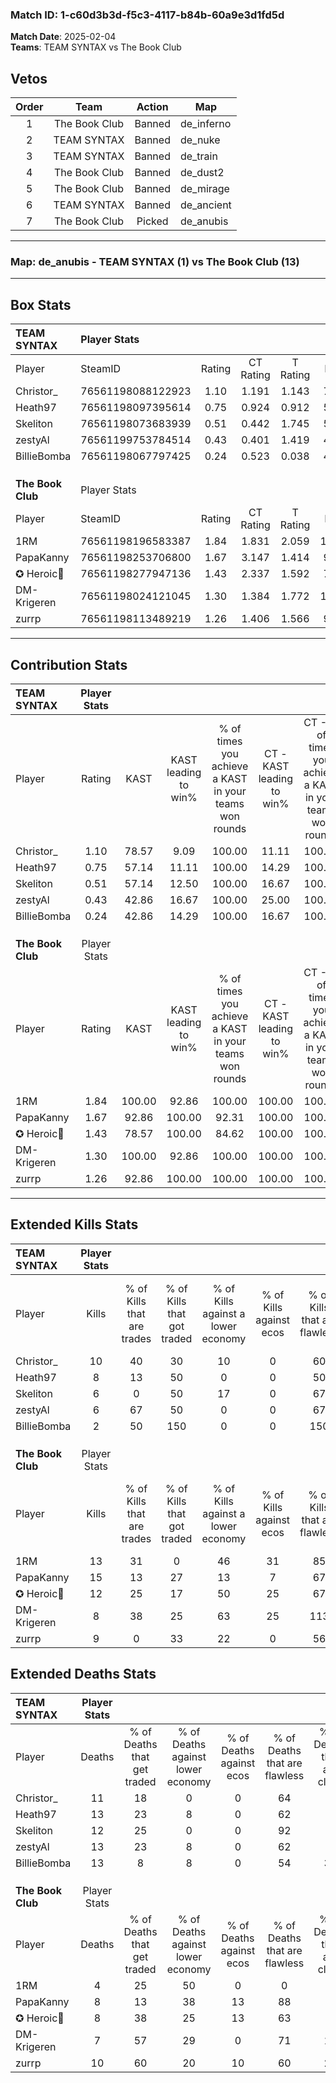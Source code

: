 ### Match ID: 1-c60d3b3d-f5c3-4117-b84b-60a9e3d1fd5d  
**Match Date**: 2025-02-04  
**Teams**: TEAM SYNTAX vs The Book Club  

## Vetos  

| Order | Team | Action | Map |
| :---: | :--: | :----: | --- |
| 1 | The Book Club | Banned | de_inferno |
| 2 | TEAM SYNTAX | Banned | de_nuke |
| 3 | TEAM SYNTAX | Banned | de_train |
| 4 | The Book Club | Banned | de_dust2 |
| 5 | The Book Club | Banned | de_mirage |
| 6 | TEAM SYNTAX | Banned | de_ancient |
| 7 | The Book Club | Picked | de_anubis |

---  

### **Map**: de_anubis - TEAM SYNTAX (1) vs The Book Club (13)  
---  

## Box Stats  

| **TEAM SYNTAX**   | Player Stats      |        |           |          |        |       |       |         |        |      |     |
| :- | :- | :-: | :-: | :-: | :-: | :-: | :-: | :-: | :-: | :-: | :-: |
| Player            | SteamID           | Rating | CT Rating | T Rating |  KAST  |  ADR  | Kills | Assists | Deaths | K/D  | HS% |
| Christor_         | 76561198088122923 |  1.10  |   1.191   |  1.143   | 78.57  | 77.1  |  10   |    3    |   11   | 0.91 | 30  |
| Heath97           | 76561198097395614 |  0.75  |   0.924   |  0.912   | 57.14  | 72.8  |   8   |    5    |   13   | 0.62 | 37  |
| Skeliton          | 76561198073683939 |  0.51  |   0.442   |  1.745   | 57.14  | 38.0  |   6   |    0    |   12   | 0.50 | 50  |
| zestyAl           | 76561199753784514 |  0.43  |   0.401   |  1.419   | 42.86  | 51.7  |   6   |    2    |   13   | 0.46 | 83  |
| BillieBomba       | 76561198067797425 |  0.24  |   0.523   |  0.038   | 42.86  | 68.1  |   2   |    2    |   13   | 0.15 | 150 |
|                   |                   |        |           |          |        |       |       |         |        |      |     |
|                   |                   |        |           |          |        |       |       |         |        |      |     |
|                   |                   |        |           |          |        |       |       |         |        |      |     |
| **The Book Club** | Player Stats      |        |           |          |        |       |       |         |        |      |     |
| Player            | SteamID           | Rating | CT Rating | T Rating |  KAST  |  ADR  | Kills | Assists | Deaths | K/D  | HS% |
| 1RM               | 76561198196583387 |  1.84  |   1.831   |  2.059   | 100.00 | 110.5 |  13   |    6    |   4    | 3.25 | 30  |
| PapaKanny         | 76561198253706800 |  1.67  |   3.147   |  1.414   | 92.86  | 93.7  |  15   |    2    |   8    | 1.88 | 66  |
| ✪ Heroic🎃        | 76561198277947136 |  1.43  |   2.337   |  1.592   | 78.57  | 99.6  |  12   |    6    |   8    | 1.50 | 66  |
| DM-Krigeren       | 76561198024121045 |  1.30  |   1.384   |  1.772   | 100.00 | 75.9  |   8   |    5    |   7    | 1.14 | 62  |
| zurrp             | 76561198113489219 |  1.26  |   1.406   |  1.566   | 92.86  | 88.7  |   9   |    8    |   10   | 0.90 | 55  |
---  

## Contribution Stats  

| **TEAM SYNTAX**   | Player Stats |        |                      |                                                        |                           |                                                             |                          |                                                            |
| :- | :-: | :-: | :-: | :-: | :-: | :-: | :-: | :-: |
| Player            |    Rating    |  KAST  | KAST leading to win% | % of times you achieve a KAST in your teams won rounds | CT - KAST leading to win% | CT - % of times you achieve a KAST in your teams won rounds | T - KAST leading to win% | T - % of times you achieve a KAST in your teams won rounds |
| Christor_         |     1.10     | 78.57  |         9.09         |                         100.00                         |           11.11           |                           100.00                            |           0.00           |                            0.00                            |
| Heath97           |     0.75     | 57.14  |        11.11         |                         100.00                         |           14.29           |                           100.00                            |           0.00           |                            0.00                            |
| Skeliton          |     0.51     | 57.14  |        12.50         |                         100.00                         |           16.67           |                           100.00                            |           0.00           |                            0.00                            |
| zestyAl           |     0.43     | 42.86  |        16.67         |                         100.00                         |           25.00           |                           100.00                            |           0.00           |                            0.00                            |
| BillieBomba       |     0.24     | 42.86  |        14.29         |                         100.00                         |           16.67           |                           100.00                            |           0.00           |                            0.00                            |
|                   |              |        |                      |                                                        |                           |                                                             |                          |                                                            |
|                   |              |        |                      |                                                        |                           |                                                             |                          |                                                            |
|                   |              |        |                      |                                                        |                           |                                                             |                          |                                                            |
| **The Book Club** | Player Stats |        |                      |                                                        |                           |                                                             |                          |                                                            |
| Player            |    Rating    |  KAST  | KAST leading to win% | % of times you achieve a KAST in your teams won rounds | CT - KAST leading to win% | CT - % of times you achieve a KAST in your teams won rounds | T - KAST leading to win% | T - % of times you achieve a KAST in your teams won rounds |
| 1RM               |     1.84     | 100.00 |        92.86         |                         100.00                         |          100.00           |                           100.00                            |          91.67           |                           100.00                           |
| PapaKanny         |     1.67     | 92.86  |        100.00        |                         92.31                          |          100.00           |                           100.00                            |          100.00          |                           90.91                            |
| ✪ Heroic🎃        |     1.43     | 78.57  |        100.00        |                         84.62                          |          100.00           |                           100.00                            |          100.00          |                           81.82                            |
| DM-Krigeren       |     1.30     | 100.00 |        92.86         |                         100.00                         |          100.00           |                           100.00                            |          91.67           |                           100.00                           |
| zurrp             |     1.26     | 92.86  |        100.00        |                         100.00                         |          100.00           |                           100.00                            |          100.00          |                           100.00                           |
---  

## Extended Kills Stats  

| **TEAM SYNTAX**   | Player Stats |                            |                            |                                    |                         |                              |                                 |                                       |                    |           |
| :- | :-: | :-: | :-: | :-: | :-: | :-: | :-: | :-: | :-: | :-: |
| Player            |    Kills     | % of Kills that are trades | % of Kills that got traded | % of Kills against a lower economy | % of Kills against ecos | % of Kills that are flawless | % of Kills that are close duels | % of Kills that are assisted by flash | Pistol Round Kills | AWP Kills |
| Christor_         |      10      |             40             |             30             |                 10                 |            0            |              60              |                0                |                   0                   |         6          |     2     |
| Heath97           |      8       |             13             |             50             |                 0                  |            0            |              50              |               13                |                  13                   |         0          |     0     |
| Skeliton          |      6       |             0              |             50             |                 17                 |            0            |              67              |                0                |                   0                   |         0          |     1     |
| zestyAl           |      6       |             67             |             50             |                 0                  |            0            |              67              |               17                |                   0                   |         0          |     1     |
| BillieBomba       |      2       |             50             |            150             |                 0                  |            0            |             150              |               50                |                   0                   |         0          |     0     |
|                   |              |                            |                            |                                    |                         |                              |                                 |                                       |                    |           |
|                   |              |                            |                            |                                    |                         |                              |                                 |                                       |                    |           |
|                   |              |                            |                            |                                    |                         |                              |                                 |                                       |                    |           |
| **The Book Club** | Player Stats |                            |                            |                                    |                         |                              |                                 |                                       |                    |           |
| Player            |    Kills     | % of Kills that are trades | % of Kills that got traded | % of Kills against a lower economy | % of Kills against ecos | % of Kills that are flawless | % of Kills that are close duels | % of Kills that are assisted by flash | Pistol Round Kills | AWP Kills |
| 1RM               |      13      |             31             |             0              |                 46                 |           31            |              85              |                0                |                   0                   |         0          |     2     |
| PapaKanny         |      15      |             13             |             27             |                 13                 |            7            |              67              |                0                |                  13                   |         1          |     6     |
| ✪ Heroic🎃        |      12      |             25             |             17             |                 50                 |           25            |              67              |               17                |                  17                   |         0          |     1     |
| DM-Krigeren       |      8       |             38             |             25             |                 63                 |           25            |             113              |                0                |                  25                   |         0          |     2     |
| zurrp             |      9       |             0              |             33             |                 22                 |            0            |              56              |               33                |                   0                   |         0          |     1     |
## Extended Deaths Stats  

| **TEAM SYNTAX**   | Player Stats |                             |                                   |                          |                               |                            |                           |               |
| :- | :-: | :-: | :-: | :-: | :-: | :-: | :-: | :-: |
| Player            |    Deaths    | % of Deaths that get traded | % of Deaths against lower economy | % of Deaths against ecos | % of Deaths that are flawless | % of Deaths that are close | % of Deaths while blinded | Deaths to AWP |
| Christor_         |      11      |             18              |                 0                 |            0             |              64               |             0              |             9             |       0       |
| Heath97           |      13      |             23              |                 8                 |            0             |              62               |             8              |            31             |       0       |
| Skeliton          |      12      |             25              |                 0                 |            0             |              92               |             0              |             0             |       0       |
| zestyAl           |      13      |             23              |                 8                 |            0             |              62               |             0              |             8             |       0       |
| BillieBomba       |      13      |              8              |                 8                 |            0             |              54               |             31             |             0             |       1       |
|                   |              |                             |                                   |                          |                               |                            |                           |               |
|                   |              |                             |                                   |                          |                               |                            |                           |               |
|                   |              |                             |                                   |                          |                               |                            |                           |               |
| **The Book Club** | Player Stats |                             |                                   |                          |                               |                            |                           |               |
| Player            |    Deaths    | % of Deaths that get traded | % of Deaths against lower economy | % of Deaths against ecos | % of Deaths that are flawless | % of Deaths that are close | % of Deaths while blinded | Deaths to AWP |
| 1RM               |      4       |             25              |                50                 |            0             |               0               |             0              |             0             |       1       |
| PapaKanny         |      8       |             13              |                38                 |            13            |              88               |             0              |             0             |       2       |
| ✪ Heroic🎃        |      8       |             38              |                25                 |            13            |              63               |             0              |            13             |       1       |
| DM-Krigeren       |      7       |             57              |                29                 |            0             |              71               |             14             |             0             |       1       |
| zurrp             |      10      |             60              |                20                 |            10            |              60               |             20             |             0             |       1       |
